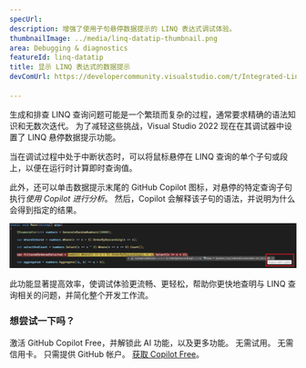 ```yaml
---
specUrl: 
description: 增强了使用子句悬停数据提示的 LINQ 表达式调试体验。
thumbnailImage: ../media/linq-datatip-thumbnail.png
area: Debugging & diagnostics
featureId: linq-datatip
title: 显示 LINQ 表达式的数据提示
devComUrl: https://developercommunity.visualstudio.com/t/Integrated-Linq-Editor/442398

---
```



生成和排查 LINQ 查询问题可能是一个繁琐而复杂的过程，通常要求精确的语法知识和无数次迭代。 为了减轻这些挑战，Visual Studio 2022 现在在其调试器中设置了 LINQ 悬停数据提示功能。

当在调试过程中处于中断状态时，可以将鼠标悬停在 LINQ 查询的单个子句或段上，以便在运行时计算即时查询值。

此外，还可以单击数据提示末尾的 GitHub Copilot 图标，对悬停的特定查询子句执行*使用 Copilot 进行分析*。 然后，Copilot 会解释该子句的语法，并说明为什么会得到指定的结果。

![LINQ Hover 数据提示示例](../media/linq-hover-example.png)

此功能显著提高效率，使调试体验更流畅、更轻松，帮助你更快地查明与 LINQ 查询相关的问题，并简化整个开发工作流。

### 想尝试一下吗？
激活 GitHub Copilot Free，并解锁此 AI 功能，以及更多功能。
 无需试用。 无需信用卡。 只需提供 GitHub 帐户。 [获取 Copilot Free](https://github.com/settings/copilot)。
